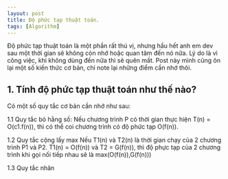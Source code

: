 ```yaml
---
layout: post
title: Độ phức tạp thuật toán.
tags: [Algorithm]
---
```


Độ phức tạp thuật toán là một phần rất thú vị, nhưng hầu hết anh em dev sau một thời gian sẽ không còn nhớ hoặc quan tâm đến nó nữa. Lý do là vì công việc, khi không dùng đến nữa thì sẽ quên mất. Post này mình cũng ôn lại một số kiến thức cơ bản, chỉ note lại những điểm cần nhớ thôi. 

## 1. Tính độ phức tạp thuật toán như thế nào?
Có một số quy tắc cơ bản cần nhớ như sau:

 1.1 Quy tắc bỏ hằng số: 
 Nếu chương trình P có thời gian thực hiện T(n) = O(c1.f(n)), thì có thể coi chương trình có độ phức tạp O(f(n)).
 
 1.2 Quy tắc cộng lấy max
 Nếu T1(n) và T2(n) là thời gian chạy của 2 chương trình P1 và P2. T1(n) = O(f(n)) và T2 = G(f(n)), thì độ phực tạp của 2 chương trình khi gọi nối tiếp nhau sẽ là max(O(f(n)),G(f(n)))
 
 1.3 Quy tắc nhân 
 
 
 
